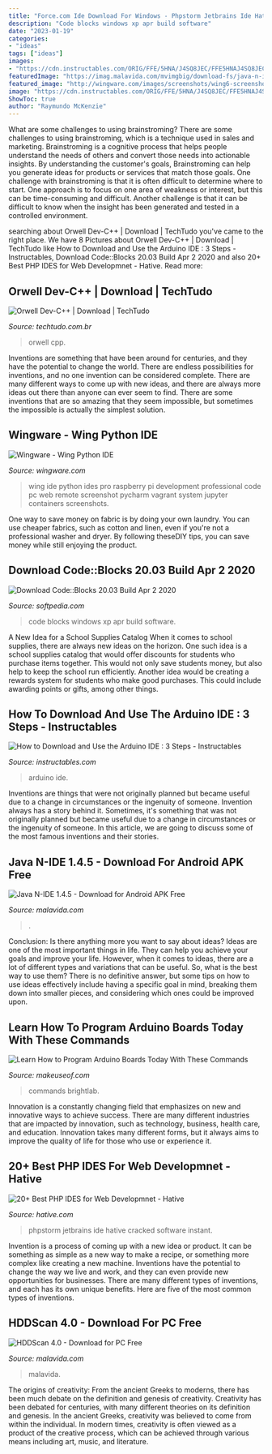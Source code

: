 ```yaml
---
title: "Force.com Ide Download For Windows - Phpstorm Jetbrains Ide Hative Cracked Software Instant"
description: "Code blocks windows xp apr build software"
date: "2023-01-19"
categories:
- "ideas"
tags: ["ideas"]
images:
- "https://cdn.instructables.com/ORIG/FFE/5HNA/J4SQ8JEC/FFE5HNAJ4SQ8JEC.png?frame=1&amp;width=2100"
featuredImage: "https://imag.malavida.com/mvimgbig/download-fs/java-n-ide-30963-9.jpg"
featured_image: "http://wingware.com/images/screenshots/wing6-screenshot-dark.png"
image: "https://cdn.instructables.com/ORIG/FFE/5HNA/J4SQ8JEC/FFE5HNAJ4SQ8JEC.png?frame=1&amp;width=2100"
ShowToc: true
author: "Raymundo McKenzie"
---
```



What are some challenges to using brainstroming?
There are some challenges to using brainstroming, which is a technique used in sales and marketing. Brainstroming is a cognitive process that helps people understand the needs of others and convert those needs into actionable insights. By understanding the customer's goals, Brainstroming can help you generate ideas for products or services that match those goals.
One challenge with brainstroming is that it is often difficult to determine where to start. One approach is to focus on one area of weakness or interest, but this can be time-consuming and difficult. Another challenge is that it can be difficult to know when the insight has been generated and tested in a controlled environment.

	

		
searching about Orwell Dev-C++ | Download | TechTudo you've came to the right place. We have 8 Pictures about Orwell Dev-C++ | Download | TechTudo like How to Download and Use the Arduino IDE : 3 Steps - Instructables, Download Code::Blocks 20.03 Build Apr 2 2020 and also 20+ Best PHP IDES for Web Developmnet - Hative. Read more:
		
    
## Orwell Dev-C++ | Download | TechTudo

<img loading=lazy src="https://s2.glbimg.com/aklNhzbIRwYR9NBYyevsXYf5j44=/0x600/s.glbimg.com/po/tt2/f/original/2013/07/30/dev-cpp_interface.jpg" onerror="this.onerror=null;this.src='https://tse4.mm.bing.net/th?id=OIP.P_i4Oiu3CD5WLl8l25pJ4gHaF8&amp;pid=15.1';" alt="Orwell Dev-C++ | Download | TechTudo">

_Source: techtudo.com.br_

>orwell cpp. 

	

Inventions are something that have been around for centuries, and they have the potential to change the world. There are endless possibilities for inventions, and no one invention can be considered complete. There are many different ways to come up with new ideas, and there are always more ideas out there than anyone can ever seem to find. There are some inventions that are so amazing that they seem impossible, but sometimes the impossible is actually the simplest solution.

    
## Wingware - Wing Python IDE

<img loading=lazy src="http://wingware.com/images/screenshots/wing6-screenshot-dark.png" onerror="this.onerror=null;this.src='https://tse4.mm.bing.net/th?id=OIP.ohat1YS7hjg4jbmpAGuf1AHaFk&amp;pid=15.1';" alt="Wingware - Wing Python IDE">

_Source: wingware.com_

>wing ide python ides pro raspberry pi development professional code pc web remote screenshot pycharm vagrant system jupyter containers screenshots. 

	

One way to save money on fabric is by doing your own laundry. You can use cheaper fabrics, such as cotton and linen, even if you're not a professional washer and dryer. By following theseDIY tips, you can save money while still enjoying the product.

    
## Download Code::Blocks 20.03 Build Apr 2 2020

<img loading=lazy src="https://windows-cdn.softpedia.com/screenshots/Code-Blocks_7.png" onerror="this.onerror=null;this.src='https://tse3.mm.bing.net/th?id=OIP.kJx1xUQrzjJ4e2vnc0J_sQHaEz&amp;pid=15.1';" alt="Download Code::Blocks 20.03 Build Apr 2 2020">

_Source: softpedia.com_

>code blocks windows xp apr build software. 

	

A New Idea for a School Supplies Catalog
When it comes to school supplies, there are always new ideas on the horizon. One such idea is a school supplies catalog that would offer discounts for students who purchase items together. This would not only save students money, but also help to keep the school run efficiently. Another idea would be creating a rewards system for students who make good purchases. This could include awarding points or gifts, among other things.

    
## How To Download And Use The Arduino IDE : 3 Steps - Instructables

<img loading=lazy src="https://cdn.instructables.com/ORIG/FFE/5HNA/J4SQ8JEC/FFE5HNAJ4SQ8JEC.png?frame=1&amp;width=2100" onerror="this.onerror=null;this.src='https://tse4.mm.bing.net/th?id=OIP.fdd9kQwMSOAre7-0cihQjAHaGL&amp;pid=15.1';" alt="How to Download and Use the Arduino IDE : 3 Steps - Instructables">

_Source: instructables.com_

>arduino ide. 

	

Inventions are things that were not originally planned but became useful due to a change in circumstances or the ingenuity of someone.
Invention always has a story behind it. Sometimes, it's something that was not originally planned but became useful due to a change in circumstances or the ingenuity of someone. In this article, we are going to discuss some of the most famous inventions and their stories.

    
## Java N-IDE 1.4.5 - Download For Android APK Free

<img loading=lazy src="https://imag.malavida.com/mvimgbig/download-fs/java-n-ide-30963-9.jpg" onerror="this.onerror=null;this.src='https://tse1.mm.bing.net/th?id=OIP.jYOHOzh3WzEDyFJT58jFyAHaPo&amp;pid=15.1';" alt="Java N-IDE 1.4.5 - Download for Android APK Free">

_Source: malavida.com_

>. 

	

Conclusion: Is there anything more you want to say about ideas?
Ideas are one of the most important things in life. They can help you achieve your goals and improve your life. However, when it comes to ideas, there are a lot of different types and variations that can be useful. So, what is the best way to use them? There is no definitive answer, but some tips on how to use ideas effectively include having a specific goal in mind, breaking them down into smaller pieces, and considering which ones could be improved upon.

    
## Learn How To Program Arduino Boards Today With These Commands

<img loading=lazy src="https://static3.makeuseofimages.com/wordpress/wp-content/uploads/2020/08/arduino-header.jpg" onerror="this.onerror=null;this.src='https://tse2.mm.bing.net/th?id=OIP.-ji_2gHQS8BPYBnuZX_7vgHaDt&amp;pid=15.1';" alt="Learn How to Program Arduino Boards Today With These Commands">

_Source: makeuseof.com_

>commands brightlab. 

	

Innovation is a constantly changing field that emphasizes on new and innovative ways to achieve success. There are many different industries that are impacted by innovation, such as technology, business, health care, and education. Innovation takes many different forms, but it always aims to improve the quality of life for those who use or experience it.

    
## 20+ Best PHP IDES For Web Developmnet - Hative

<img loading=lazy src="http://hative.com/wp-content/uploads/2013/09/php-ide-thumbnail.jpg" onerror="this.onerror=null;this.src='https://tse1.mm.bing.net/th?id=OIP.dkVx9ayrAAZ--08APIhP2gAAAA&amp;pid=15.1';" alt="20+ Best PHP IDES for Web Developmnet - Hative">

_Source: hative.com_

>phpstorm jetbrains ide hative cracked software instant. 

	

Invention is a process of coming up with a new idea or product. It can be something as simple as a new way to make a recipe, or something more complex like creating a new machine. Inventions have the potential to change the way we live and work, and they can even provide new opportunities for businesses. There are many different types of inventions, and each has its own unique benefits. Here are five of the most common types of inventions.

    
## HDDScan 4.0 - Download For PC Free

<img loading=lazy src="https://imag.malavida.com/mvimgbig/download-fs/hddscan-12017-5.jpg" onerror="this.onerror=null;this.src='https://tse1.mm.bing.net/th?id=OIP.17LDCE0rpIbWWT47OD47JwHaFs&amp;pid=15.1';" alt="HDDScan 4.0 - Download for PC Free">

_Source: malavida.com_

>malavida. 

	

The origins of creativity: From the ancient Greeks to moderns, there has been much debate on the definition and genesis of creativity.
Creativity has been debated for centuries, with many different theories on its definition and genesis. In the ancient Greeks, creativity was believed to come from within the individual. In modern times, creativity is often viewed as a product of the creative process, which can be achieved through various means including art, music, and literature.

